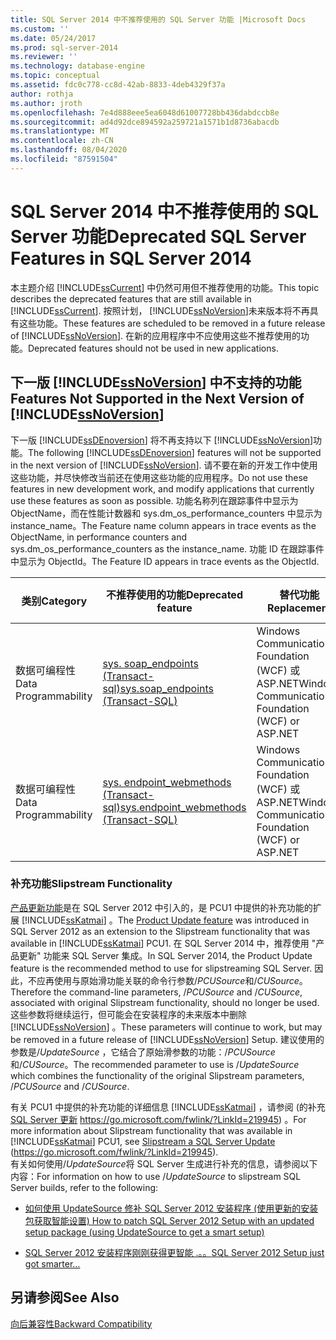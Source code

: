 ```yaml
---
title: SQL Server 2014 中不推荐使用的 SQL Server 功能 |Microsoft Docs
ms.custom: ''
ms.date: 05/24/2017
ms.prod: sql-server-2014
ms.reviewer: ''
ms.technology: database-engine
ms.topic: conceptual
ms.assetid: fdc0c778-cc8d-42ab-8833-4deb4329f37a
author: rothja
ms.author: jroth
ms.openlocfilehash: 7e4d888eee5ea6048d61007728bb436dabdccb8e
ms.sourcegitcommit: ad4d92dce894592a259721a1571b1d8736abacdb
ms.translationtype: MT
ms.contentlocale: zh-CN
ms.lasthandoff: 08/04/2020
ms.locfileid: "87591504"
---
```

# <a name="deprecated-sql-server-features-in-sql-server-2014"></a><span data-ttu-id="81143-102">SQL Server 2014 中不推荐使用的 SQL Server 功能</span><span class="sxs-lookup"><span data-stu-id="81143-102">Deprecated SQL Server Features in SQL Server 2014</span></span>
  <span data-ttu-id="81143-103">本主题介绍 [!INCLUDE[ssCurrent](../includes/sscurrent-md.md)] 中仍然可用但不推荐使用的功能。</span><span class="sxs-lookup"><span data-stu-id="81143-103">This topic describes the deprecated features that are still available in [!INCLUDE[ssCurrent](../includes/sscurrent-md.md)].</span></span> <span data-ttu-id="81143-104">按照计划， [!INCLUDE[ssNoVersion](../includes/ssnoversion-md.md)]未来版本将不再具有这些功能。</span><span class="sxs-lookup"><span data-stu-id="81143-104">These features are scheduled to be removed in a future release of [!INCLUDE[ssNoVersion](../includes/ssnoversion-md.md)].</span></span> <span data-ttu-id="81143-105">在新的应用程序中不应使用这些不推荐使用的功能。</span><span class="sxs-lookup"><span data-stu-id="81143-105">Deprecated features should not be used in new applications.</span></span>  
  
## <a name="features-not-supported-in-the-next-version-of-ssnoversion"></a><span data-ttu-id="81143-106">下一版 [!INCLUDE[ssNoVersion](../includes/ssnoversion-md.md)] 中不支持的功能</span><span class="sxs-lookup"><span data-stu-id="81143-106">Features Not Supported in the Next Version of [!INCLUDE[ssNoVersion](../includes/ssnoversion-md.md)]</span></span>  
 <span data-ttu-id="81143-107">下一版 [!INCLUDE[ssDEnoversion](../includes/ssdenoversion-md.md)] 将不再支持以下 [!INCLUDE[ssNoVersion](../includes/ssnoversion-md.md)]功能。</span><span class="sxs-lookup"><span data-stu-id="81143-107">The following [!INCLUDE[ssDEnoversion](../includes/ssdenoversion-md.md)] features will not be supported in the next version of [!INCLUDE[ssNoVersion](../includes/ssnoversion-md.md)].</span></span> <span data-ttu-id="81143-108">请不要在新的开发工作中使用这些功能，并尽快修改当前还在使用这些功能的应用程序。</span><span class="sxs-lookup"><span data-stu-id="81143-108">Do not use these features in new development work, and modify applications that currently use these features as soon as possible.</span></span> <span data-ttu-id="81143-109">功能名称列在跟踪事件中显示为 ObjectName，而在性能计数器和 sys.dm_os_performance_counters 中显示为 instance_name。</span><span class="sxs-lookup"><span data-stu-id="81143-109">The Feature name column appears in trace events as the ObjectName, in performance counters and sys.dm_os_performance_counters as the instance_name.</span></span> <span data-ttu-id="81143-110">功能 ID 在跟踪事件中显示为 ObjectId。</span><span class="sxs-lookup"><span data-stu-id="81143-110">The Feature ID appears in trace events as the ObjectId.</span></span>  
  
|<span data-ttu-id="81143-111">类别</span><span class="sxs-lookup"><span data-stu-id="81143-111">Category</span></span>|<span data-ttu-id="81143-112">不推荐使用的功能</span><span class="sxs-lookup"><span data-stu-id="81143-112">Deprecated feature</span></span>|<span data-ttu-id="81143-113">替代功能</span><span class="sxs-lookup"><span data-stu-id="81143-113">Replacement</span></span>|<span data-ttu-id="81143-114">功能名称</span><span class="sxs-lookup"><span data-stu-id="81143-114">Feature name</span></span>|<span data-ttu-id="81143-115">功能 ID</span><span class="sxs-lookup"><span data-stu-id="81143-115">Feature ID</span></span>|  
|--------------|------------------------|-----------------|------------------|----------------|  
|<span data-ttu-id="81143-116">数据可编程性</span><span class="sxs-lookup"><span data-stu-id="81143-116">Data Programmability</span></span>|[<span data-ttu-id="81143-117">sys. soap_endpoints &#40;Transact-sql&#41;</span><span class="sxs-lookup"><span data-stu-id="81143-117">sys.soap_endpoints &#40;Transact-SQL&#41;</span></span>](/sql/relational-databases/system-catalog-views/sys-soap-endpoints-transact-sql)|<span data-ttu-id="81143-118">Windows Communications Foundation (WCF) 或 ASP.NET</span><span class="sxs-lookup"><span data-stu-id="81143-118">Windows Communications Foundation (WCF) or ASP.NET</span></span>|<span data-ttu-id="81143-119">本机 XML Web 服务</span><span class="sxs-lookup"><span data-stu-id="81143-119">Native XML Web Services</span></span>|<span data-ttu-id="81143-120">22</span><span class="sxs-lookup"><span data-stu-id="81143-120">22</span></span>|  
|<span data-ttu-id="81143-121">数据可编程性</span><span class="sxs-lookup"><span data-stu-id="81143-121">Data Programmability</span></span>|[<span data-ttu-id="81143-122">sys. endpoint_webmethods &#40;Transact-sql&#41;</span><span class="sxs-lookup"><span data-stu-id="81143-122">sys.endpoint_webmethods &#40;Transact-SQL&#41;</span></span>](/sql/relational-databases/system-catalog-views/sys-endpoint-webmethods-transact-sql)|<span data-ttu-id="81143-123">Windows Communications Foundation (WCF) 或 ASP.NET</span><span class="sxs-lookup"><span data-stu-id="81143-123">Windows Communications Foundation (WCF) or ASP.NET</span></span>|<span data-ttu-id="81143-124">本机 XML Web 服务</span><span class="sxs-lookup"><span data-stu-id="81143-124">Native XML Web Services</span></span>|<span data-ttu-id="81143-125">23</span><span class="sxs-lookup"><span data-stu-id="81143-125">23</span></span>|  
  
### <a name="slipstream-functionality"></a><span data-ttu-id="81143-126">补充功能</span><span class="sxs-lookup"><span data-stu-id="81143-126">Slipstream Functionality</span></span>  
 <span data-ttu-id="81143-127">[产品更新功能](/previous-versions/sql/sql-server-2012/hh231670(v=sql.110)?redirectedfrom=MSDN)是在 SQL Server 2012 中引入的，是 PCU1 中提供的补充功能的扩展 [!INCLUDE[ssKatmai](../includes/sskatmai-md.md)] 。</span><span class="sxs-lookup"><span data-stu-id="81143-127">The [Product Update feature](/previous-versions/sql/sql-server-2012/hh231670(v=sql.110)?redirectedfrom=MSDN) was introduced in SQL Server 2012 as an extension to the  Slipstream functionality that was available in [!INCLUDE[ssKatmai](../includes/sskatmai-md.md)] PCU1.</span></span> <span data-ttu-id="81143-128">在 SQL Server 2014 中，推荐使用 "产品更新" 功能来 SQL Server 集成。</span><span class="sxs-lookup"><span data-stu-id="81143-128">In SQL Server 2014, the Product Update feature is the recommended method to use for slipstreaming SQL Server.</span></span> <span data-ttu-id="81143-129">因此，不应再使用与原始滑功能关联的命令行参数/*PCUSource*和/*CUSource*。</span><span class="sxs-lookup"><span data-stu-id="81143-129">Therefore the command-line parameters, /*PCUSource* and /*CUSource*, associated with original Slipstream functionality, should no longer be used.</span></span> <span data-ttu-id="81143-130">这些参数将继续运行，但可能会在安装程序的未来版本中删除 [!INCLUDE[ssNoVersion](../includes/ssnoversion-md.md)] 。</span><span class="sxs-lookup"><span data-stu-id="81143-130">These parameters will continue to work, but may be removed in a future release of [!INCLUDE[ssNoVersion](../includes/ssnoversion-md.md)] Setup.</span></span> <span data-ttu-id="81143-131">建议使用的参数是/*UpdateSource* ，它结合了原始滑参数的功能：/*PCUSource*和/*CUSource*。</span><span class="sxs-lookup"><span data-stu-id="81143-131">The recommended parameter to use is /*UpdateSource* which combines the functionality of the original Slipstream parameters, /*PCUSource* and /*CUSource*.</span></span>  
  
 <span data-ttu-id="81143-132">有关 PCU1 中提供的补充功能的详细信息 [!INCLUDE[ssKatmai](../includes/sskatmai-md.md)] ，请参阅 (的补充[SQL Server 更新](https://go.microsoft.com/fwlink/?LinkId=219945) https://go.microsoft.com/fwlink/?LinkId=219945) 。</span><span class="sxs-lookup"><span data-stu-id="81143-132">For more information about Slipstream functionality that was available in [!INCLUDE[ssKatmai](../includes/sskatmai-md.md)] PCU1, see [Slipstream a SQL Server Update](https://go.microsoft.com/fwlink/?LinkId=219945) (https://go.microsoft.com/fwlink/?LinkId=219945).</span></span>  
 <span data-ttu-id="81143-133">有关如何使用/*UpdateSource*将 SQL Server 生成进行补充的信息，请参阅以下内容：</span><span class="sxs-lookup"><span data-stu-id="81143-133">For information on how to use /*UpdateSource* to slipstream SQL Server builds, refer to the following:</span></span>
 
 - [<span data-ttu-id="81143-134">如何使用 UpdateSource 修补 SQL Server 2012 安装程序 (使用更新的安装包获取智能设置) </span><span class="sxs-lookup"><span data-stu-id="81143-134">How to patch SQL Server 2012 Setup with an updated setup package (using UpdateSource to get a smart setup)</span></span>](https://blogs.msdn.microsoft.com/jason_howell/2012/08/28/how-to-patch-sql-server-2012-setup-with-an-updated-setup-package-using-updatesource-to-get-a-smart-setup/)
 
 - [<span data-ttu-id="81143-135">SQL Server 2012 安装程序刚刚获得更智能 .。。</span><span class="sxs-lookup"><span data-stu-id="81143-135">SQL Server 2012 Setup just got smarter… </span></span>](https://techcommunity.microsoft.com/t5/SQL-Server-Support/SQL-Server-2012-Setup-just-got-smarter-8230/ba-p/317440)
 
## <a name="see-also"></a><span data-ttu-id="81143-136">另请参阅</span><span class="sxs-lookup"><span data-stu-id="81143-136">See Also</span></span>  
 [<span data-ttu-id="81143-137">向后兼容性</span><span class="sxs-lookup"><span data-stu-id="81143-137">Backward Compatibility</span></span>](../../2014/getting-started/backward-compatibility.md)  
  
  
